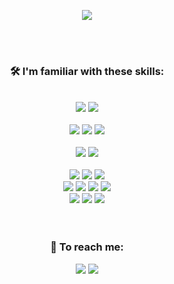 <p align="center">
	<img align="center" src="https://capsule-render.vercel.app/api?type=rect&color=gradient&text=%20Junsang%20Moon%20&fontAlign=30&fontSize=30&textBg=true&desc=aka.%20%27junmoon%27&descAlign=60&descAlignY=50" />
</p>
<br>
<br>
<h3 align="center"> 🛠 I'm familiar with these skills: </h3>
<br>
<div align="center">
	<img src="https://img.shields.io/badge/C-00599c?style=flat-square&logo=C&logoColor=white"/>
	<img src="https://img.shields.io/badge/Javascript-ffb13b?style=flat-square&logo=javascript&logoColor=white"/>
</div>
<br>
<div align="center">
	<img src="https://img.shields.io/badge/Node.js-339933?style=flat-square&logo=node.js&logoColor=white"/>
	<img src="https://img.shields.io/badge/Svelte-FF3E00?style=flat-square&logo=svelte&logoColor=white"/>
	<img src=https://img.shields.io/badge/Express-000000?style=flat-square&logo=Express&logoColor=white/>
</div>
<br>
<div align="center">
	<img src="https://img.shields.io/badge/OCI-F80000?style=flat-square&logo=oracle&logoColor=white"/>
	<img src="https://img.shields.io/badge/AWS-333664?style=flat-square&logo=amazon-aws&logoColor=white"/>
</div>
<br>
<div align="center">
	<img src="https://img.shields.io/badge/Notion-ffffff?style=flat-square&logo=Notion&logoColor=black"/>
	<img src="https://img.shields.io/badge/Slack-4A154B?style=flat-square&logo=Slack&logoColor=white"/>
	<img src="https://img.shields.io/badge/Visual Studio Code-007ACC?style=flat-square&logo=Visual Studio Code&logoColor=white"/>
	<br>
	<img src="https://img.shields.io/badge/MS Office-D83B01?style=flat-square&logo=Microsoft Office&logoColor=white"/>
	<img src="https://img.shields.io/badge/Markdown-000000?style=flat-square&logo=Markdown&logoColor=white"/>
	<img src="https://img.shields.io/badge/Vim-019733?style=flat-square&logo=Vim&logoColor=white"/>
	<img src="https://img.shields.io/badge/Terminal-241F31?style=flat-square&logo=GNOME Terminal&logoColor=white"/>
	<br>
	<img src="https://img.shields.io/badge/macOS-000000?style=flat-square&logo=macOS&logoColor=white"/>
	<img src="https://img.shields.io/badge/Ubuntu-E95420?style=flat-square&logo=Ubuntu&logoColor=white"/>
	<img src="https://img.shields.io/badge/Windows-0078D6?style=flat-square&logo=Microsoft&logoColor=white"/>
</div>
<br>
<br>
<h3 align="center"> 📧 To reach me: </h3>
<div align="center">
	<a href="https://blog.junsang.dev"><img src="https://img.shields.io/badge/BLOG-000000?style=flat-square&logo=Ghost&logoColor=white"/></a>
	<a href="mailto:iam@junsang.dev"><img src="https://img.shields.io/badge/Mail-FFFFFF?style=flat-square&logo=Minutemailer"/></a>
</div>
<div align="center">
<br>
<br>





<!--
**Junsang-Mun/Junsang-Mun** is a ✨ _special_ ✨ repository because its `README.md` (this file) appears on your GitHub profile.

Here are some ideas to get you started:

- 🔭 I’m currently working on ...
- 🌱 I’m currently learning ...
- 👯 I’m looking to collaborate on ...
- 🤔 I’m looking for help with ...
- 💬 Ask me about ...
- 📫 How to reach me: ...
- 😄 Pronouns: ...
- ⚡ Fun fact: ...
-->
